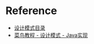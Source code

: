 # Reference

- [设计模式目录](https://refactoringguru.cn/design-patterns/catalog)
- [菜鸟教程 - 设计模式 - Java实现](https://www.runoob.com/design-pattern/design-pattern-tutorial.html)

